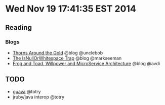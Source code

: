 # Wed Nov 19 17:41:35 EST 2014

## Reading
### Blogs
  - [Thorns Around the Gold](http://blog.cleancoder.com/uncle-bob/2014/11/19/GoingForTheGold.html) @blog @unclebob
  - [The IsNullOrWhitespace Trap](http://blog.ploeh.dk/2014/11/18/the-isnullorwhitespace-trap/) @blog @markseeman
  - [Frog and Toad, Willpower and MicroService Architecture](http://devblog.avdi.org/2014/11/19/frog-and-toad-willpower-and-microservice-architecture/) @blog @avdi


## TODO
  - [guava](https://code.google.com/p/guava-libraries/wiki/GuavaExplained) @totry
  - jruby/java interop @totry

